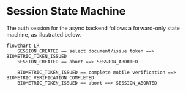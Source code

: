 # Session State Machine

The auth session for the async backend follows a forward-only state machine, as illustrated below.

```mermaid
flowchart LR
    SESSION_CREATED == select document/issue token ==> BIOMETRIC_TOKEN_ISSUED
    SESSION_CREATED == abort ==> SESSION_ABORTED
    
    BIOMETRIC_TOKEN_ISSUED == complete mobile verification ==> BIOMETRIC_VERIFICATION_COMPLETED 
    BIOMETRIC_TOKEN_ISSUED == abort ==> SESSION_ABORTED
```